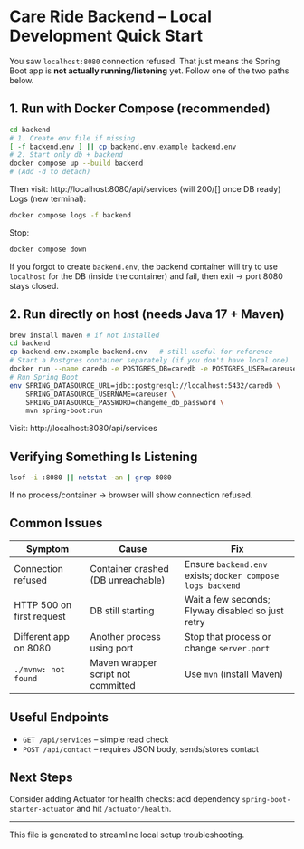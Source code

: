 # Care Ride Backend – Local Development Quick Start

You saw `localhost:8080` connection refused. That just means the Spring Boot app is **not actually running/listening** yet. Follow one of the two paths below.

## 1. Run with Docker Compose (recommended)
```bash
cd backend
# 1. Create env file if missing
[ -f backend.env ] || cp backend.env.example backend.env
# 2. Start only db + backend
docker compose up --build backend
# (Add -d to detach)
```
Then visit: http://localhost:8080/api/services (will 200/[] once DB ready)  
Logs (new terminal):
```bash
docker compose logs -f backend
```
Stop:
```bash
docker compose down
```

If you forgot to create `backend.env`, the backend container will try to use `localhost` for the DB (inside the container) and fail, then exit → port 8080 stays closed.

## 2. Run directly on host (needs Java 17 + Maven)
```bash
brew install maven # if not installed
cd backend
cp backend.env.example backend.env   # still useful for reference
# Start a Postgres container separately (if you don't have local one)
docker run --name caredb -e POSTGRES_DB=caredb -e POSTGRES_USER=careuser -e POSTGRES_PASSWORD=changeme_db_password -p 5432:5432 -d postgres:15
# Run Spring Boot
env SPRING_DATASOURCE_URL=jdbc:postgresql://localhost:5432/caredb \
    SPRING_DATASOURCE_USERNAME=careuser \
    SPRING_DATASOURCE_PASSWORD=changeme_db_password \
    mvn spring-boot:run
```
Visit: http://localhost:8080/api/services

## Verifying Something Is Listening
```bash
lsof -i :8080 || netstat -an | grep 8080
```
If no process/container → browser will show connection refused.

## Common Issues
| Symptom | Cause | Fix |
|---------|-------|-----|
| Connection refused | Container crashed (DB unreachable) | Ensure `backend.env` exists; `docker compose logs backend` |
| HTTP 500 on first request | DB still starting | Wait a few seconds; Flyway disabled so just retry |
| Different app on 8080 | Another process using port | Stop that process or change `server.port` |
| `./mvnw: not found` | Maven wrapper script not committed | Use `mvn` (install Maven) |

## Useful Endpoints
- `GET /api/services` – simple read check
- `POST /api/contact` – requires JSON body, sends/stores contact

## Next Steps
Consider adding Actuator for health checks: add dependency `spring-boot-starter-actuator` and hit `/actuator/health`.

---
This file is generated to streamline local setup troubleshooting.

